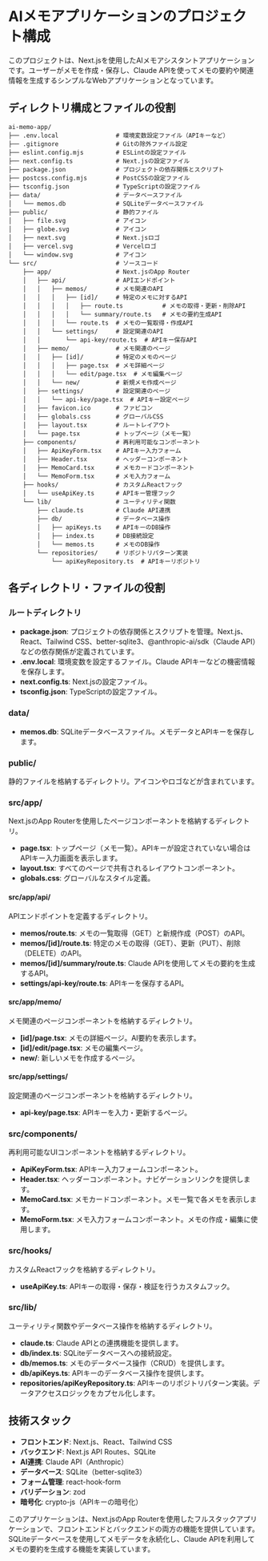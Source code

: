 # AIメモアプリケーションのプロジェクト構成

このプロジェクトは、Next.jsを使用したAIメモアシスタントアプリケーションです。ユーザーがメモを作成・保存し、Claude APIを使ってメモの要約や関連情報を生成するシンプルなWebアプリケーションとなっています。

## ディレクトリ構成とファイルの役割

```
ai-memo-app/
├── .env.local                # 環境変数設定ファイル（APIキーなど）
├── .gitignore                # Gitの除外ファイル設定
├── eslint.config.mjs         # ESLintの設定ファイル
├── next.config.ts            # Next.jsの設定ファイル
├── package.json              # プロジェクトの依存関係とスクリプト
├── postcss.config.mjs        # PostCSSの設定ファイル
├── tsconfig.json             # TypeScriptの設定ファイル
├── data/                     # データベースファイル
│   └── memos.db              # SQLiteデータベースファイル
├── public/                   # 静的ファイル
│   ├── file.svg              # アイコン
│   ├── globe.svg             # アイコン
│   ├── next.svg              # Next.jsロゴ
│   ├── vercel.svg            # Vercelロゴ
│   └── window.svg            # アイコン
└── src/                      # ソースコード
    ├── app/                  # Next.jsのApp Router
    │   ├── api/              # APIエンドポイント
    │   │   ├── memos/        # メモ関連のAPI
    │   │   │   ├── [id]/     # 特定のメモに対するAPI
    │   │   │   │   ├── route.ts           # メモの取得・更新・削除API
    │   │   │   │   └── summary/route.ts   # メモの要約生成API
    │   │   │   └── route.ts  # メモの一覧取得・作成API
    │   │   └── settings/     # 設定関連のAPI
    │   │       └── api-key/route.ts  # APIキー保存API
    │   ├── memo/             # メモ関連のページ
    │   │   ├── [id]/         # 特定のメモのページ
    │   │   │   ├── page.tsx  # メモ詳細ページ
    │   │   │   └── edit/page.tsx  # メモ編集ページ
    │   │   └── new/          # 新規メモ作成ページ
    │   ├── settings/         # 設定関連のページ
    │   │   └── api-key/page.tsx  # APIキー設定ページ
    │   ├── favicon.ico       # ファビコン
    │   ├── globals.css       # グローバルCSS
    │   ├── layout.tsx        # ルートレイアウト
    │   └── page.tsx          # トップページ（メモ一覧）
    ├── components/           # 再利用可能なコンポーネント
    │   ├── ApiKeyForm.tsx    # APIキー入力フォーム
    │   ├── Header.tsx        # ヘッダーコンポーネント
    │   ├── MemoCard.tsx      # メモカードコンポーネント
    │   └── MemoForm.tsx      # メモ入力フォーム
    ├── hooks/                # カスタムReactフック
    │   └── useApiKey.ts      # APIキー管理フック
    └── lib/                  # ユーティリティ関数
        ├── claude.ts         # Claude API連携
        ├── db/               # データベース操作
        │   ├── apiKeys.ts    # APIキーのDB操作
        │   ├── index.ts      # DB接続設定
        │   └── memos.ts      # メモのDB操作
        └── repositories/     # リポジトリパターン実装
            └── apiKeyRepository.ts  # APIキーリポジトリ
```

## 各ディレクトリ・ファイルの役割

### ルートディレクトリ

- **package.json**: プロジェクトの依存関係とスクリプトを管理。Next.js、React、Tailwind CSS、better-sqlite3、@anthropic-ai/sdk（Claude API）などの依存関係が定義されています。
- **.env.local**: 環境変数を設定するファイル。Claude APIキーなどの機密情報を保存します。
- **next.config.ts**: Next.jsの設定ファイル。
- **tsconfig.json**: TypeScriptの設定ファイル。

### data/

- **memos.db**: SQLiteデータベースファイル。メモデータとAPIキーを保存します。

### public/

静的ファイルを格納するディレクトリ。アイコンやロゴなどが含まれています。

### src/app/

Next.jsのApp Routerを使用したページコンポーネントを格納するディレクトリ。

- **page.tsx**: トップページ（メモ一覧）。APIキーが設定されていない場合はAPIキー入力画面を表示します。
- **layout.tsx**: すべてのページで共有されるレイアウトコンポーネント。
- **globals.css**: グローバルなスタイル定義。

#### src/app/api/

APIエンドポイントを定義するディレクトリ。

- **memos/route.ts**: メモの一覧取得（GET）と新規作成（POST）のAPI。
- **memos/[id]/route.ts**: 特定のメモの取得（GET）、更新（PUT）、削除（DELETE）のAPI。
- **memos/[id]/summary/route.ts**: Claude APIを使用してメモの要約を生成するAPI。
- **settings/api-key/route.ts**: APIキーを保存するAPI。

#### src/app/memo/

メモ関連のページコンポーネントを格納するディレクトリ。

- **[id]/page.tsx**: メモの詳細ページ。AI要約を表示します。
- **[id]/edit/page.tsx**: メモの編集ページ。
- **new/**: 新しいメモを作成するページ。

#### src/app/settings/

設定関連のページコンポーネントを格納するディレクトリ。

- **api-key/page.tsx**: APIキーを入力・更新するページ。

### src/components/

再利用可能なUIコンポーネントを格納するディレクトリ。

- **ApiKeyForm.tsx**: APIキー入力フォームコンポーネント。
- **Header.tsx**: ヘッダーコンポーネント。ナビゲーションリンクを提供します。
- **MemoCard.tsx**: メモカードコンポーネント。メモ一覧で各メモを表示します。
- **MemoForm.tsx**: メモ入力フォームコンポーネント。メモの作成・編集に使用します。

### src/hooks/

カスタムReactフックを格納するディレクトリ。

- **useApiKey.ts**: APIキーの取得・保存・検証を行うカスタムフック。

### src/lib/

ユーティリティ関数やデータベース操作を格納するディレクトリ。

- **claude.ts**: Claude APIとの連携機能を提供します。
- **db/index.ts**: SQLiteデータベースへの接続設定。
- **db/memos.ts**: メモのデータベース操作（CRUD）を提供します。
- **db/apiKeys.ts**: APIキーのデータベース操作を提供します。
- **repositories/apiKeyRepository.ts**: APIキーのリポジトリパターン実装。データアクセスロジックをカプセル化します。

## 技術スタック

- **フロントエンド**: Next.js、React、Tailwind CSS
- **バックエンド**: Next.js API Routes、SQLite
- **AI連携**: Claude API（Anthropic）
- **データベース**: SQLite（better-sqlite3）
- **フォーム管理**: react-hook-form
- **バリデーション**: zod
- **暗号化**: crypto-js（APIキーの暗号化）

このアプリケーションは、Next.jsのApp Routerを使用したフルスタックアプリケーションで、フロントエンドとバックエンドの両方の機能を提供しています。SQLiteデータベースを使用してメモデータを永続化し、Claude APIを利用してメモの要約を生成する機能を実装しています。